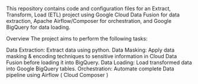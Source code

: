This repository contains code and configuration files for an Extract, Transform, Load (ETL) project using Google Cloud Data Fusion for data extraction, Apache Airflow/Composer for orchestration, and Google BigQuery for data loading.

Overview
The project aims to perform the following tasks:

Data Extraction: Extract data using python.
Data Masking: Apply data masking & encoding techniques to sensitive information in Cloud Data Fusion before loading it into BigQuery.
Data Loading: Load transformed data into Google BigQuery tables.
Orchestration: Automate complete Data pipeline using Airflow ( Cloud Composer )



